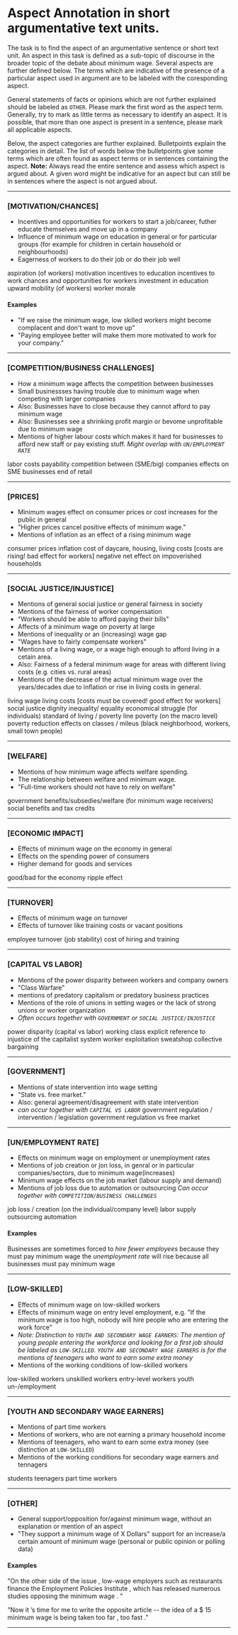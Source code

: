 # Aspect Annotation in short argumentative text units.
The task is to find the aspect of an argumentative sentence or short text unit.
An aspect in this task is defined as a sub-topic of discourse in the broader
topic of the debate about minimum wage. Several aspects are further defined
below. The terms which are indicative of the presence of a particular aspect
used in argument are to be labeled with the coresponding aspect.

General statements of facts or opinions which are not further explained should
be labeled as `OTHER`. Please mark the first word as the aspect term. Generally,
try to mark as little terms as necessary to identify an aspect. It is possible,
that more than one aspect is present in a sentence, please mark all applicable
aspects.

Below, the aspect categories are further explained. Bulletpoints explain the
categories in detail. The list of words below the bulletpoints give some terms
which are often found as aspect terms or in sentences containing the aspect.
**Note:** Always read the entire sentence and assess which aspect is argued
about. A given word might be indicative for an aspect but can still be in
sentences where the aspect is not argued about.

-----------

### [MOTIVATION/CHANCES]
* Incentives and opportunities for workers to start a job/career, futher educate
  themselves and move up in a company
* Influence of minimum wage on education in general or for particular groups (for example for children in
  certain household or neighbourhoods)
* Eagerness of workers to do their job or do their job well

aspiration (of workers)
motivation
incentives to education
incentives to work
chances and opportunities for workers
investment in education
upward mobility (of workers)
worker morale

#### Examples
* "If we raise the minimum wage, low skilled workers might become complacent
  and don't want to move up"
* "Paying employee better will make them more motivated to work for your
  company."


-----------
### [COMPETITION/BUSINESS CHALLENGES]
* How a minimum wage affects the competition between businesses
* Small businessses having trouble due to minimum wage when competing with
  larger companies
* Also: Businesses have to close because they cannot afford to pay minimum wage
* Also: Businesses see a shrinking profit margin or bevome unprofitable due to
  minimum wage
* Mentions of higher labour costs which makes it hard for businesses to afford
  new staff or pay existing stuff. *Might overlap with `UN/EMPLOYMENT RATE`*

labor costs
payability
competition between (SME/big) companies
effects on SME businesses
end of retail


-----------
### [PRICES]
* Minimum wages effect on consumer prices or cost increases for the public in general
* "Higher prices cancel positive effects of minimum wage."
* Mentions of inflation as an effect of a rising minimum wage

consumer prices
inflation
cost of daycare, housing, living costs [costs are rising! bad effect for workers]
negative net effect on impoverished households

-----------
### [SOCIAL JUSTICE/INJUSTICE]
* Mentions of general social justice or general fairness in society
* Mentions of the fairness of worker compensation
* "Workers should be able to afford paying their bills"
* Affects of a minimum wage on poverty at large
* Mentions of inequality or an (increasing) wage gap
* "Wages have to fairly compensate workers"
* Mentions of a living wage, or a wage high enough to afford living in a cetain
  area.
* Also: Fairness of a federal minimum wage for areas with different living costs
  (e.g. cities vs. rural areas)
* Mentions of the decrease of the actual minimum wage over the years/decades due
  to inflation or rise in living costs in general.

living wage
living costs [costs must be covered! good effect for workers]
social justice
dignity
inequality/ equality
economical struggle (for individuals)
standard of living / poverty line
poverty (on the macro level)
poverty reduction
effects on classes / mileus (black neighborhood, workers, small town people)

-----------
### [WELFARE]
* Mentions of how minimum wage affects welfare spending.
* The relationship between welfare and minimum wage.
* "Full-time workers should not have to rely on welfare"

government benefits/subsedies/welfare (for minimum wage receivers)
social benefits and tax credits


-----------
### [ECONOMIC IMPACT]
* Effects of minimum wage on the economy in general
* Effects on the spending power of consumers
* Higher demand for goods and services

good/bad for the economy
ripple effect

-----------
### [TURNOVER]
* Effects of minimum wage on turnover
* Effects of turnover like training costs or vacant positions

employee turnover (job stability)
cost of hiring and training

-----------
### [CAPITAL VS LABOR]
* Mentions of the power disparity between workers and company owners
* "Class Warfare"
* mentions of predatory capitalism or predatory business practices
* Mentions of the role of unions in setting wages or the lack of strong unions
  or worker organization
* *Often occurs together with `GOVERNMENT` or `SOCIAL JUSTICE/INJUSTICE`*

power disparity (capital vs labor)
working class
explicit reference to injustice of the capitalist system
worker exploitation
sweatshop
collective bargaining


-----------
### [GOVERNMENT]
* Mentions of state intervention into wage setting
* "State vs. free market."
* Also: general agreement/disagreement with state intervention
* *can occur together with `CAPITAL VS LABOR`*
government regulation / intervention / legislation
government regulation vs free market


-----------
### [UN/EMPLOYMENT RATE]
* Effects on minimum wage on employment or unemployment rates
* Mentions of job creation or jon loss, in genral or in particular
  companies/sectors, due to minimum wage(increases)
* Minimum wage effects on the job market (labour supply and demand)
* Mentions of job loss due to automation or outsourcing  *Can occur together with
  `COMPETITION/BUSINESS CHALLENGES`*

job loss / creation (on the individual/company level)
labor supply
outsourcing
automation

#### Examples
Businesses are sometimes forced to *hire fewer employees* because they must pay
minimum wage
the *unemployment rate* will rise because all businesses must pay minimum wage


-----------
### [LOW-SKILLED]
* Effects of minimum wage on low-skilled workers
* Effects of minimum wage on entry level employment, e.g. "If the minimum wage
  is too high, nobody will hire people who are entering the work force"
* *Note: Distinction to `YOUTH AND SECONDARY WAGE EARNERS`: The mention of young
  people entering the workforce and looking for a first job should be labeled as
  `LOW-SKILLED`. `YOUTH AND SECONDARY WAGE EARNERS` is for the mentions of
  teenagers who want to earn some extra money*
* Mentions of the working conditions of low-skilled workers

low-skilled workers
unskilled workers
entry-level workers
youth un-/employment

-----------
### [YOUTH AND SECONDARY WAGE EARNERS]
* Mentions of part time workers
* Mentions of workers, who are not earning a primary household income
* Mentions of teenagers, who want to earn some extra money (see distinction at `LOW-SKILLED`)
* Mentions of the working conditions for secondary wage earners and tennagers

students
teenagers
part time workers


-----------

### [OTHER]
* General support/opposition for/against minimum wage, without an
  explanation or mention of an aspect
* "They support a minimum wage of X Dollars"
support for an increase/a certain amount of minimum wage (personal or public
opinion or polling data)

#### Examples

"On the other side of the issue , low-wage employers such as restaurants finance
the Employment Policies Institute , which has released numerous studies opposing
the minimum wage . "

"Now it ’s time for me to write the opposite article -- the idea of a $ 15 minimum wage is being taken too far , too fast ."

--------
